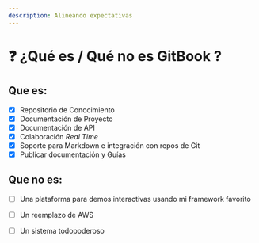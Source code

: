 ```yaml
---
description: Alineando expectativas
---
```


# ❓ ¿Qué es / Qué no es GitBook ?

## Que es:

* [x] Repositorio de Conocimiento
* [x] Documentación de Proyecto
* [x] Documentación de API
* [x] Colaboración _Real Time_
* [x] Soporte para Markdown e integración con repos de Git
* [x] Publicar documentación y Guías

## Que no es:

* [ ] Una plataforma para demos interactivas usando mi framework favorito
* [ ] Un reemplazo de AWS
* [ ] Un sistema todopoderoso

